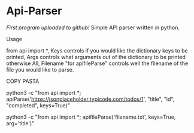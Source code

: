 # Api-Parser
*First program uploaded to github!*
Simple API parser written in python.

Usage

from api import *,
Keys controls if you would like the dictionary keys to be printed,
Args controls what arguments out of the dictionary to be printed otherwise All,
Filename "for apifileParse" controls well the filename of the file you would like to parse.

COPY PASTA

python3 -c "from api import *; apiParse('https://jsonplaceholder.typicode.com/todos/1', "title", "id", "completed", keys=True)"

python3 -c "from api import *; apifileParse('filename.txt', keys=True, arg='title')"
